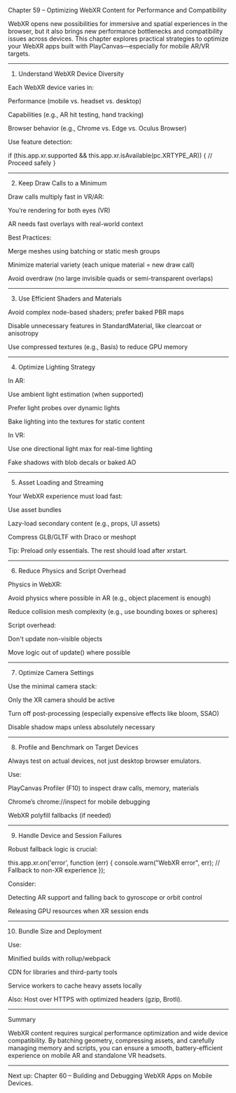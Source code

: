 Chapter 59 – Optimizing WebXR Content for Performance and Compatibility

WebXR opens new possibilities for immersive and spatial experiences in the browser, but it also brings new performance bottlenecks and compatibility issues across devices. This chapter explores practical strategies to optimize your WebXR apps built with PlayCanvas—especially for mobile AR/VR targets.


---

1. Understand WebXR Device Diversity

Each WebXR device varies in:

Performance (mobile vs. headset vs. desktop)

Capabilities (e.g., AR hit testing, hand tracking)

Browser behavior (e.g., Chrome vs. Edge vs. Oculus Browser)


Use feature detection:

if (this.app.xr.supported && this.app.xr.isAvailable(pc.XRTYPE_AR)) {
    // Proceed safely
}


---

2. Keep Draw Calls to a Minimum

Draw calls multiply fast in VR/AR:

You’re rendering for both eyes (VR)

AR needs fast overlays with real-world context


Best Practices:

Merge meshes using batching or static mesh groups

Minimize material variety (each unique material = new draw call)

Avoid overdraw (no large invisible quads or semi-transparent overlaps)



---

3. Use Efficient Shaders and Materials

Avoid complex node-based shaders; prefer baked PBR maps

Disable unnecessary features in StandardMaterial, like clearcoat or anisotropy

Use compressed textures (e.g., Basis) to reduce GPU memory



---

4. Optimize Lighting Strategy

In AR:

Use ambient light estimation (when supported)

Prefer light probes over dynamic lights

Bake lighting into the textures for static content


In VR:

Use one directional light max for real-time lighting

Fake shadows with blob decals or baked AO



---

5. Asset Loading and Streaming

Your WebXR experience must load fast:

Use asset bundles

Lazy-load secondary content (e.g., props, UI assets)

Compress GLB/GLTF with Draco or meshopt


Tip: Preload only essentials. The rest should load after xrstart.


---

6. Reduce Physics and Script Overhead

Physics in WebXR:

Avoid physics where possible in AR (e.g., object placement is enough)

Reduce collision mesh complexity (e.g., use bounding boxes or spheres)


Script overhead:

Don't update non-visible objects

Move logic out of update() where possible



---

7. Optimize Camera Settings

Use the minimal camera stack:

Only the XR camera should be active

Turn off post-processing (especially expensive effects like bloom, SSAO)

Disable shadow maps unless absolutely necessary



---

8. Profile and Benchmark on Target Devices

Always test on actual devices, not just desktop browser emulators.

Use:

PlayCanvas Profiler (F10) to inspect draw calls, memory, materials

Chrome’s chrome://inspect for mobile debugging

WebXR polyfill fallbacks (if needed)



---

9. Handle Device and Session Failures

Robust fallback logic is crucial:

this.app.xr.on('error', function (err) {
    console.warn("WebXR error", err);
    // Fallback to non-XR experience
});

Consider:

Detecting AR support and falling back to gyroscope or orbit control

Releasing GPU resources when XR session ends



---

10. Bundle Size and Deployment

Use:

Minified builds with rollup/webpack

CDN for libraries and third-party tools

Service workers to cache heavy assets locally


Also: Host over HTTPS with optimized headers (gzip, Brotli).


---

Summary

WebXR content requires surgical performance optimization and wide device compatibility. By batching geometry, compressing assets, and carefully managing memory and scripts, you can ensure a smooth, battery-efficient experience on mobile AR and standalone VR headsets.


---

Next up:
Chapter 60 – Building and Debugging WebXR Apps on Mobile Devices.


